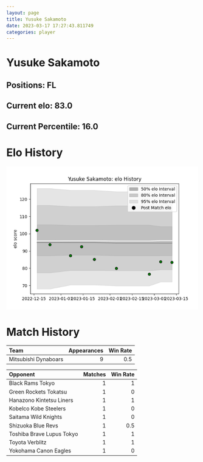 ```yaml
---  
layout: page  
title: Yusuke Sakamoto  
date: 2023-03-17 17:27:43.811749  
categories: player  
---
```

# Yusuke Sakamoto

## Positions: FL

## Current elo: 83.0

## Current Percentile: 16.0

# Elo History


![elo history](history_YusukeSakamoto.png)
# Match History


| Team                 |   Appearances |   Win Rate |
|:---------------------|--------------:|-----------:|
| Mitsubishi Dynaboars |             9 |        0.5 |

| Opponent                  |   Matches |   Win Rate |
|:--------------------------|----------:|-----------:|
| Black Rams Tokyo          |         1 |        1   |
| Green Rockets Tokatsu     |         1 |        0   |
| Hanazono Kintetsu Liners  |         1 |        1   |
| Kobelco Kobe Steelers     |         1 |        0   |
| Saitama Wild Knights      |         1 |        0   |
| Shizuoka Blue Revs        |         1 |        0.5 |
| Toshiba Brave Lupus Tokyo |         1 |        1   |
| Toyota Verblitz           |         1 |        1   |
| Yokohama Canon Eagles     |         1 |        0   |
